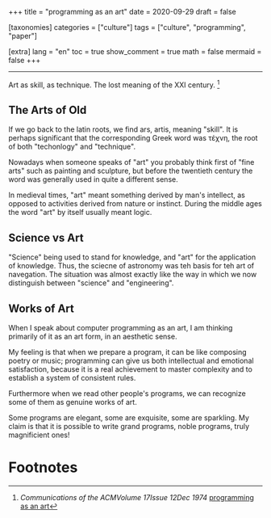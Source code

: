 +++
title = "programming as an art"
date = 2020-09-29
draft = false

[taxonomies]
categories = ["culture"]
tags = ["culture", "programming", "paper"]

[extra]
lang = "en"
toc = true
show_comment = true
math = false
mermaid = false
+++

---

Art as skill, as technique. The lost meaning of the XXI century. [^1]
<!-- more -->

## The Arts of Old

If we go back to the latin roots, we find ars, artis, meaning "skill". It is perhaps significant that the corresponding Greek word was τέχνη, the root of both "techonlogy" and "technique".

Nowadays when someone speaks of "art" you probably think first of "fine arts" such as painting and sculpture, but before the twentieth century the word was generally used in quite a different sense. 

In medieval times, "art" meant something derived by man's intellect, as opposed to activities derived from nature or instinct. During the middle ages the word "art" by itself usually meant logic.

## Science vs Art

"Science" being used to stand for knowledge, and "art" for the application of knowledge. Thus, the sciecne of astronomy was teh basis for teh art of navegation. The situation was almost exactly like the way in which we now distinguish between "science" and "engineering".

## Works of Art

When I speak about computer programming as an art, I am thinking primarily of it as an art form, in an aesthetic sense. 

My feeling is that when we prepare a program, it can be like composing poetry or music; programming can give us both intellectual and emotional satisfaction, because it is a real achievement to master complexity and to establish a system of consistent rules.

Furthermore when we read other people's programs, we can recognize some of them as genuine works of art.

Some programs are elegant, some are exquisite, some are sparkling. My claim is that it is possible to write grand programs, noble programs, truly magnificient ones!


# Footnotes

[^1]: *Communications of the ACMVolume 17Issue 12Dec 1974* [programming as an art](https://dl.acm.org/doi/10.1145/361604.361612)